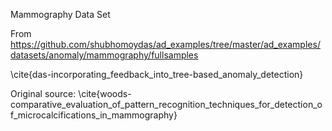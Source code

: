 Mammography Data Set

From https://github.com/shubhomoydas/ad_examples/tree/master/ad_examples/datasets/anomaly/mammography/fullsamples

\cite{das-incorporating_feedback_into_tree-based_anomaly_detection}

Original source: \cite{woods-comparative_evaluation_of_pattern_recognition_techniques_for_detection_of_microcalcifications_in_mammography}
